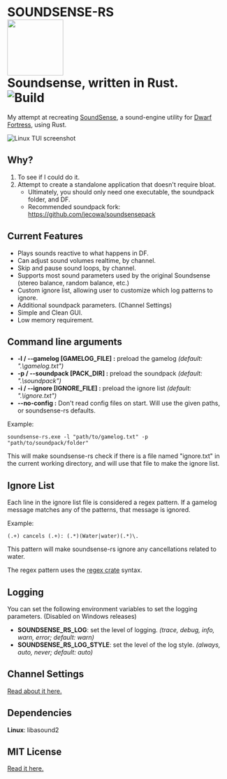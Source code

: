 # SOUNDSENSE-RS</br><img src="./icons/icon.ico" width="128px" height="128px"></img></br>Soundsense, written in Rust.</br>![Build](https://github.com/prixt/soundsense-rs/workflows/Build/badge.svg)
My attempt at recreating [SoundSense](http://df.zweistein.cz/soundsense/), a sound-engine utility for [Dwarf Fortress](http://www.bay12games.com/dwarves/), using Rust.

![Linux TUI screenshot](/screenshots/linux-tui-screenshot.png?raw=true "Linux
TUI screenshot")

## Why?
1. To see if I could do it.
2. Attempt to create a standalone application that doesn't require bloat.
   * Ultimately, you should only need one executable, the soundpack folder, and DF.
   * Recommended soundpack fork: https://github.com/jecowa/soundsensepack

## Current Features
* Plays sounds reactive to what happens in DF.
* Can adjust sound volumes realtime, by channel.
* Skip and pause sound loops, by channel.
* Supports most sound parameters used by the original Soundsense (stereo balance, random balance, etc.)
* Custom ignore list, allowing user to customize which log patterns to ignore.
* Additional soundpack parameters. (Channel Settings)
* Simple and Clean GUI.
* Low memory requirement.

## Command line arguments
* __-l / --gamelog [GAMELOG_FILE] :__ preload the gamelog _(default: ".\gamelog.txt")_
* __-p / --soundpack [PACK_DIR] :__ preload the soundpack _(default: ".\soundpack")_
* __-i / --ignore [IGNORE_FILE] :__ preload the ignore list _(default: ".\ignore.txt")_
* __--no-config :__ Don't read config files on start. Will use the given paths, or soundsense-rs defaults.

Example:
```
soundsense-rs.exe -l "path/to/gamelog.txt" -p "path/to/soundpack/folder"
```
This will make soundsense-rs check if there is a file named "ignore.txt" in the current working directory, and will use that file to make the ignore list.

## Ignore List
Each line in the ignore list file is considered a regex pattern. If a gamelog message matches any of the patterns, that message is ignored.

Example:
```
(.+) cancels (.+): (.*)(Water|water)(.*)\.
```
This pattern will make soundsense-rs ignore any cancellations related to water.

The regex pattern uses the [regex crate](https://docs.rs/regex/) syntax.

## Logging
You can set the following environment variables to set the logging parameters. (Disabled on Windows releases)
* __SOUNDSENSE_RS_LOG__: set the level of logging. _(trace, debug, info, warn, error; default: warn)_
* __SOUNDSENSE_RS_LOG_STYLE__: set the level of the log style. _(always, auto, never; default: auto)_

## Channel Settings
[Read about it here.](./about_channel_setting.md)

## Dependencies
__Linux__: libasound2

## MIT License
[Read it here.](./LICENSE)
